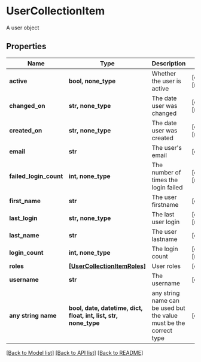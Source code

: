# UserCollectionItem

A user object 

## Properties
Name | Type | Description | Notes
------------ | ------------- | ------------- | -------------
**active** | **bool, none_type** | Whether the user is active | [optional] [readonly] 
**changed_on** | **str, none_type** | The date user was changed | [optional] [readonly] 
**created_on** | **str, none_type** | The date user was created | [optional] [readonly] 
**email** | **str** | The user&#39;s email | [optional] 
**failed_login_count** | **int, none_type** | The number of times the login failed | [optional] [readonly] 
**first_name** | **str** | The user firstname | [optional] 
**last_login** | **str, none_type** | The last user login | [optional] [readonly] 
**last_name** | **str** | The user lastname | [optional] 
**login_count** | **int, none_type** | The login count | [optional] [readonly] 
**roles** | [**[UserCollectionItemRoles]**](UserCollectionItemRoles.md) | User roles | [optional] 
**username** | **str** | The username | [optional] 
**any string name** | **bool, date, datetime, dict, float, int, list, str, none_type** | any string name can be used but the value must be the correct type | [optional]

[[Back to Model list]](../README.md#documentation-for-models) [[Back to API list]](../README.md#documentation-for-api-endpoints) [[Back to README]](../README.md)


